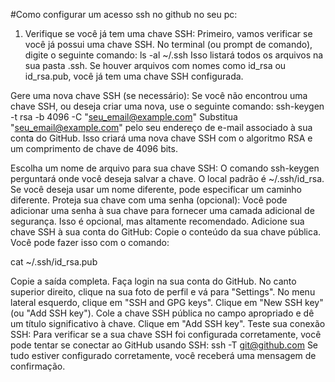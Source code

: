 #Como configurar um acesso ssh no github no seu pc:

1. Verifique se você já tem uma chave SSH: Primeiro, vamos verificar se você já possui uma chave SSH. No terminal (ou prompt de comando), digite o seguinte comando:
ls -al ~/.ssh
Isso listará todos os arquivos na sua pasta .ssh. Se houver arquivos com nomes como id_rsa ou id_rsa.pub, você já tem uma chave SSH configurada.

Gere uma nova chave SSH (se necessário): Se você não encontrou uma chave SSH, ou deseja criar uma nova, use o seguinte comando:
ssh-keygen -t rsa -b 4096 -C "seu_email@example.com"
Substitua "seu_email@example.com" pelo seu endereço de e-mail associado à sua conta do GitHub. Isso criará uma nova chave SSH com o algoritmo RSA e um comprimento de chave de 4096 bits.

Escolha um nome de arquivo para sua chave SSH: O comando ssh-keygen perguntará onde você deseja salvar a chave. O local padrão é ~/.ssh/id_rsa. Se você deseja usar um nome diferente, pode especificar um caminho diferente.
Proteja sua chave com uma senha (opcional): Você pode adicionar uma senha à sua chave para fornecer uma camada adicional de segurança. Isso é opcional, mas altamente recomendado.
Adicione sua chave SSH à sua conta do GitHub:
Copie o conteúdo da sua chave pública. Você pode fazer isso com o comando:

cat ~/.ssh/id_rsa.pub

Copie a saída completa.
Faça login na sua conta do GitHub.
No canto superior direito, clique na sua foto de perfil e vá para "Settings".
No menu lateral esquerdo, clique em "SSH and GPG keys".
Clique em "New SSH key" (ou "Add SSH key").
Cole a chave SSH pública no campo apropriado e dê um título significativo à chave.
Clique em "Add SSH key".
Teste sua conexão SSH: Para verificar se a sua chave SSH foi configurada corretamente, você pode tentar se conectar ao GitHub usando SSH:
ssh -T git@github.com
Se tudo estiver configurado corretamente, você receberá uma mensagem de confirmação.
